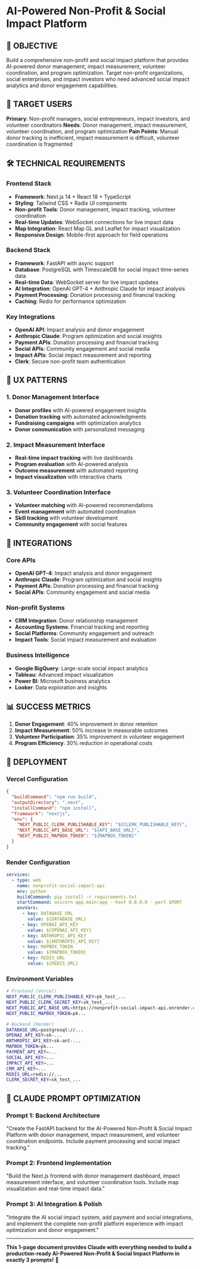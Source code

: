 # AI-Powered Non-Profit & Social Impact Platform

## 🎯 OBJECTIVE
Build a comprehensive non-profit and social impact platform that provides AI-powered donor management, impact measurement, volunteer coordination, and program optimization. Target non-profit organizations, social enterprises, and impact investors who need advanced social impact analytics and donor engagement capabilities.

## 👥 TARGET USERS
**Primary**: Non-profit managers, social entrepreneurs, impact investors, and volunteer coordinators
**Needs**: Donor management, impact measurement, volunteer coordination, and program optimization
**Pain Points**: Manual donor tracking is inefficient, impact measurement is difficult, volunteer coordination is fragmented

## 🛠️ TECHNICAL REQUIREMENTS

### Frontend Stack
- **Framework**: Next.js 14 + React 18 + TypeScript
- **Styling**: Tailwind CSS + Radix UI components
- **Non-profit Tools**: Donor management, impact tracking, volunteer coordination
- **Real-time Updates**: WebSocket connections for live impact data
- **Map Integration**: React Map GL and Leaflet for impact visualization
- **Responsive Design**: Mobile-first approach for field operations

### Backend Stack
- **Framework**: FastAPI with async support
- **Database**: PostgreSQL with TimescaleDB for social impact time-series data
- **Real-time Data**: WebSocket server for live impact updates
- **AI Integration**: OpenAI GPT-4 + Anthropic Claude for impact analysis
- **Payment Processing**: Donation processing and financial tracking
- **Caching**: Redis for performance optimization

### Key Integrations
- **OpenAI API**: Impact analysis and donor engagement
- **Anthropic Claude**: Program optimization and social insights
- **Payment APIs**: Donation processing and financial tracking
- **Social APIs**: Community engagement and social media
- **Impact APIs**: Social impact measurement and reporting
- **Clerk**: Secure non-profit team authentication

## 🎨 UX PATTERNS

### 1. Donor Management Interface
- **Donor profiles** with AI-powered engagement insights
- **Donation tracking** with automated acknowledgments
- **Fundraising campaigns** with optimization analytics
- **Donor communication** with personalized messaging

### 2. Impact Measurement Interface
- **Real-time impact tracking** with live dashboards
- **Program evaluation** with AI-powered analysis
- **Outcome measurement** with automated reporting
- **Impact visualization** with interactive charts

### 3. Volunteer Coordination Interface
- **Volunteer matching** with AI-powered recommendations
- **Event management** with automated coordination
- **Skill tracking** with volunteer development
- **Community engagement** with social features

## 🔗 INTEGRATIONS

### Core APIs
- **OpenAI GPT-4**: Impact analysis and donor engagement
- **Anthropic Claude**: Program optimization and social insights
- **Payment APIs**: Donation processing and financial tracking
- **Social APIs**: Community engagement and social media

### Non-profit Systems
- **CRM Integration**: Donor relationship management
- **Accounting Systems**: Financial tracking and reporting
- **Social Platforms**: Community engagement and outreach
- **Impact Tools**: Social impact measurement and evaluation

### Business Intelligence
- **Google BigQuery**: Large-scale social impact analytics
- **Tableau**: Advanced impact visualization
- **Power BI**: Microsoft business analytics
- **Looker**: Data exploration and insights

## 📊 SUCCESS METRICS
1. **Donor Engagement**: 40% improvement in donor retention
2. **Impact Measurement**: 50% increase in measurable outcomes
3. **Volunteer Participation**: 35% improvement in volunteer engagement
4. **Program Efficiency**: 30% reduction in operational costs

## 🚀 DEPLOYMENT

### Vercel Configuration
```json
{
  "buildCommand": "npm run build",
  "outputDirectory": ".next",
  "installCommand": "npm install",
  "framework": "nextjs",
  "env": {
    "NEXT_PUBLIC_CLERK_PUBLISHABLE_KEY": "${CLERK_PUBLISHABLE_KEY}",
    "NEXT_PUBLIC_API_BASE_URL": "${API_BASE_URL}",
    "NEXT_PUBLIC_MAPBOX_TOKEN": "${MAPBOX_TOKEN}"
  }
}
```

### Render Configuration
```yaml
services:
  - type: web
    name: nonprofit-social-impact-api
    env: python
    buildCommand: pip install -r requirements.txt
    startCommand: uvicorn app.main:app --host 0.0.0.0 --port $PORT
    envVars:
      - key: DATABASE_URL
        value: ${DATABASE_URL}
      - key: OPENAI_API_KEY
        value: ${OPENAI_API_KEY}
      - key: ANTHROPIC_API_KEY
        value: ${ANTHROPIC_API_KEY}
      - key: MAPBOX_TOKEN
        value: ${MAPBOX_TOKEN}
      - key: REDIS_URL
        value: ${REDIS_URL}
```

### Environment Variables
```bash
# Frontend (Vercel)
NEXT_PUBLIC_CLERK_PUBLISHABLE_KEY=pk_test_...
NEXT_PUBLIC_CLERK_SECRET_KEY=sk_test_...
NEXT_PUBLIC_API_BASE_URL=https://nonprofit-social-impact-api.onrender.com
NEXT_PUBLIC_MAPBOX_TOKEN=pk...

# Backend (Render)
DATABASE_URL=postgresql://...
OPENAI_API_KEY=sk-...
ANTHROPIC_API_KEY=sk-ant-...
MAPBOX_TOKEN=pk...
PAYMENT_API_KEY=...
SOCIAL_API_KEY=...
IMPACT_API_KEY=...
CRM_API_KEY=...
REDIS_URL=redis://...
CLERK_SECRET_KEY=sk_test_...
```

## 🎯 CLAUDE PROMPT OPTIMIZATION

### Prompt 1: Backend Architecture
"Create the FastAPI backend for the AI-Powered Non-Profit & Social Impact Platform with donor management, impact measurement, and volunteer coordination endpoints. Include payment processing and social impact tracking."

### Prompt 2: Frontend Implementation
"Build the Next.js frontend with donor management dashboard, impact measurement interface, and volunteer coordination tools. Include map visualization and real-time impact data."

### Prompt 3: AI Integration & Polish
"Integrate the AI social impact system, add payment and social integrations, and implement the complete non-profit platform experience with impact optimization and donor engagement."

---

**This 1-page document provides Claude with everything needed to build a production-ready AI-Powered Non-Profit & Social Impact Platform in exactly 3 prompts!** 🚀
